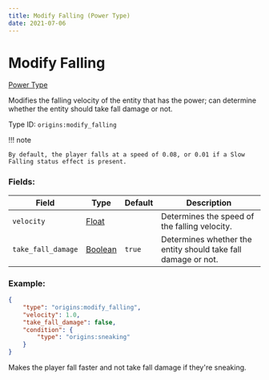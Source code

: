 ```yaml
---
title: Modify Falling (Power Type)
date: 2021-07-06
---
```


# Modify Falling

[Power Type](../power_types.md)

Modifies the falling velocity of the entity that has the power; can determine whether the entity should take fall damage or not.

Type ID: `origins:modify_falling`

!!! note

    By default, the player falls at a speed of 0.08, or 0.01 if a Slow Falling status effect is present.

### Fields:

Field | Type | Default | Description
------|------|---------|------------
`velocity` | [Float](../types/data_types/float.md) | | Determines the speed of the falling velocity.
`take_fall_damage` | [Boolean](../types/data_types/boolean.md) | `true` | Determines whether the entity should take fall damage or not.

### Example:

```json
{
    "type": "origins:modify_falling",
    "velocity": 1.0,
    "take_fall_damage": false,
    "condition": {
        "type": "origins:sneaking"
    }
}
```
Makes the player fall faster and not take fall damage if they're sneaking.

